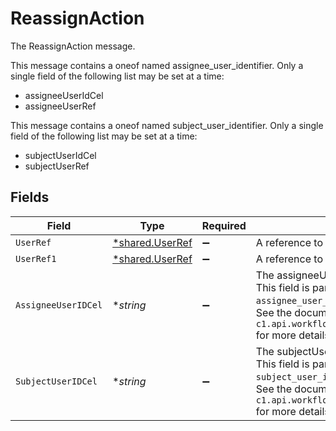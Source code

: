 # ReassignAction

The ReassignAction message.

This message contains a oneof named assignee_user_identifier. Only a single field of the following list may be set at a time:
  - assigneeUserIdCel
  - assigneeUserRef


This message contains a oneof named subject_user_identifier. Only a single field of the following list may be set at a time:
  - subjectUserIdCel
  - subjectUserRef



## Fields

| Field                                                                                                                                                                         | Type                                                                                                                                                                          | Required                                                                                                                                                                      | Description                                                                                                                                                                   |
| ----------------------------------------------------------------------------------------------------------------------------------------------------------------------------- | ----------------------------------------------------------------------------------------------------------------------------------------------------------------------------- | ----------------------------------------------------------------------------------------------------------------------------------------------------------------------------- | ----------------------------------------------------------------------------------------------------------------------------------------------------------------------------- |
| `UserRef`                                                                                                                                                                     | [*shared.UserRef](../../../pkg/models/shared/userref.md)                                                                                                                      | :heavy_minus_sign:                                                                                                                                                            | A reference to a user.                                                                                                                                                        |
| `UserRef1`                                                                                                                                                                    | [*shared.UserRef](../../../pkg/models/shared/userref.md)                                                                                                                      | :heavy_minus_sign:                                                                                                                                                            | A reference to a user.                                                                                                                                                        |
| `AssigneeUserIDCel`                                                                                                                                                           | **string*                                                                                                                                                                     | :heavy_minus_sign:                                                                                                                                                            | The assigneeUserIdCel field.<br/>This field is part of the `assignee_user_identifier` oneof.<br/>See the documentation for `c1.api.workflows.v1beta.ReassignAction` for more details. |
| `SubjectUserIDCel`                                                                                                                                                            | **string*                                                                                                                                                                     | :heavy_minus_sign:                                                                                                                                                            | The subjectUserIdCel field.<br/>This field is part of the `subject_user_identifier` oneof.<br/>See the documentation for `c1.api.workflows.v1beta.ReassignAction` for more details. |